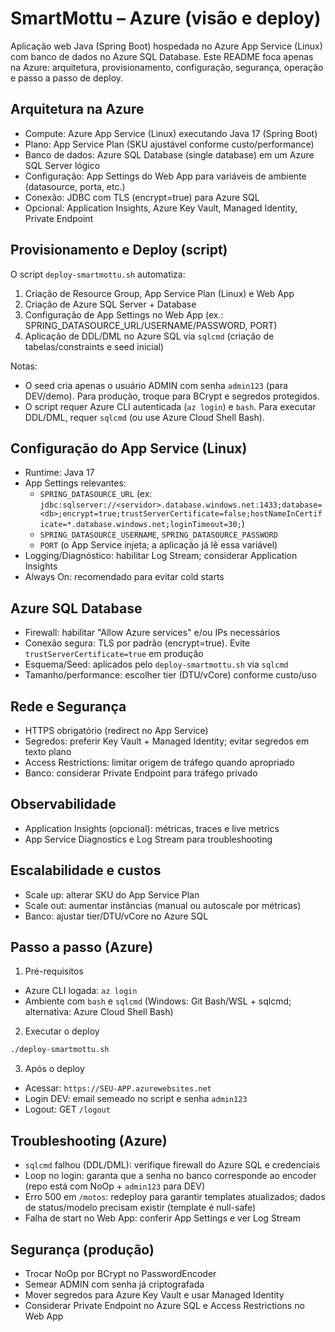 # SmartMottu – Azure (visão e deploy)

Aplicação web Java (Spring Boot) hospedada no Azure App Service (Linux) com banco de dados no Azure SQL Database. Este README foca apenas na Azure: arquitetura, provisionamento, configuração, segurança, operação e passo a passo de deploy.

## Arquitetura na Azure
- Compute: Azure App Service (Linux) executando Java 17 (Spring Boot)
- Plano: App Service Plan (SKU ajustável conforme custo/performance)
- Banco de dados: Azure SQL Database (single database) em um Azure SQL Server lógico
- Configuração: App Settings do Web App para variáveis de ambiente (datasource, porta, etc.)
- Conexão: JDBC com TLS (encrypt=true) para Azure SQL
- Opcional: Application Insights, Azure Key Vault, Managed Identity, Private Endpoint

## Provisionamento e Deploy (script)
O script `deploy-smartmottu.sh` automatiza:
1) Criação de Resource Group, App Service Plan (Linux) e Web App
2) Criação de Azure SQL Server + Database
3) Configuração de App Settings no Web App (ex.: SPRING_DATASOURCE_URL/USERNAME/PASSWORD, PORT)
4) Aplicação de DDL/DML no Azure SQL via `sqlcmd` (criação de tabelas/constraints e seed inicial)

Notas:
- O seed cria apenas o usuário ADMIN com senha `admin123` (para DEV/demo). Para produção, troque para BCrypt e segredos protegidos.
- O script requer Azure CLI autenticada (`az login`) e `bash`. Para executar DDL/DML, requer `sqlcmd` (ou use Azure Cloud Shell Bash).

## Configuração do App Service (Linux)
- Runtime: Java 17
- App Settings relevantes:
	- `SPRING_DATASOURCE_URL` (ex: `jdbc:sqlserver://<servidor>.database.windows.net:1433;database=<db>;encrypt=true;trustServerCertificate=false;hostNameInCertificate=*.database.windows.net;loginTimeout=30;`)
	- `SPRING_DATASOURCE_USERNAME`, `SPRING_DATASOURCE_PASSWORD`
	- `PORT` (o App Service injeta; a aplicação já lê essa variável)
- Logging/Diagnóstico: habilitar Log Stream; considerar Application Insights
- Always On: recomendado para evitar cold starts

## Azure SQL Database
- Firewall: habilitar "Allow Azure services" e/ou IPs necessários
- Conexão segura: TLS por padrão (encrypt=true). Evite `trustServerCertificate=true` em produção
- Esquema/Seed: aplicados pelo `deploy-smartmottu.sh` via `sqlcmd`
- Tamanho/performance: escolher tier (DTU/vCore) conforme custo/uso

## Rede e Segurança
- HTTPS obrigatório (redirect no App Service)
- Segredos: preferir Key Vault + Managed Identity; evitar segredos em texto plano
- Access Restrictions: limitar origem de tráfego quando apropriado
- Banco: considerar Private Endpoint para tráfego privado

## Observabilidade
- Application Insights (opcional): métricas, traces e live metrics
- App Service Diagnostics e Log Stream para troubleshooting

## Escalabilidade e custos
- Scale up: alterar SKU do App Service Plan
- Scale out: aumentar instâncias (manual ou autoscale por métricas)
- Banco: ajustar tier/DTU/vCore no Azure SQL

## Passo a passo (Azure)
1) Pré-requisitos
- Azure CLI logada: `az login`
- Ambiente com `bash` e `sqlcmd` (Windows: Git Bash/WSL + sqlcmd; alternativa: Azure Cloud Shell Bash)

2) Executar o deploy
```bash
./deploy-smartmottu.sh
```

3) Após o deploy
- Acessar: `https://SEU-APP.azurewebsites.net`
- Login DEV: email semeado no script e senha `admin123`
- Logout: GET `/logout`

## Troubleshooting (Azure)
- `sqlcmd` falhou (DDL/DML): verifique firewall do Azure SQL e credenciais
- Loop no login: garanta que a senha no banco corresponde ao encoder (repo está com NoOp + `admin123` para DEV)
- Erro 500 em `/motos`: redeploy para garantir templates atualizados; dados de status/modelo precisam existir (template é null-safe)
- Falha de start no Web App: conferir App Settings e ver Log Stream

## Segurança (produção)
- Trocar NoOp por BCrypt no PasswordEncoder
- Semear ADMIN com senha já criptografada
- Mover segredos para Azure Key Vault e usar Managed Identity
- Considerar Private Endpoint no Azure SQL e Access Restrictions no Web App
